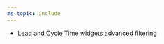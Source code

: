 ```yaml
---
ms.topic: include
---
```


- [Lead and Cycle Time widgets advanced filtering](#lead-and-cycle-time-widgets-advanced-filtering)
